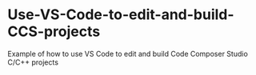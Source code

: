 # Use-VS-Code-to-edit-and-build-CCS-projects
Example of how to use VS Code to edit and build Code Composer Studio C/C++ projects
